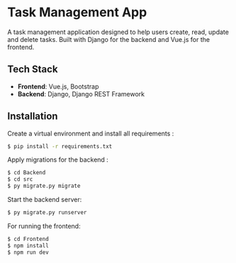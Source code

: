# Task Management App

A task management application designed to help users create, read, update and delete tasks. 
Built with Django for the backend and Vue.js for the frontend.

## Tech Stack
- **Frontend**: Vue.js, Bootstrap
- **Backend**: Django, Django REST Framework

## Installation

Create a virtual environment and install all requirements :

```bash
$ pip install -r requirements.txt

```
Apply migrations for the backend :

```bash
$ cd Backend
$ cd src
$ py migrate.py migrate

```
Start the backend server:

```bash
$ py migrate.py runserver

```

For running the frontend:

```bash
$ cd Frontend
$ npm install
$ npm run dev

```

